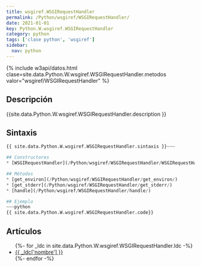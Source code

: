 ```yaml
---
title: wsgiref.WSGIRequestHandler
permalink: /Python/wsgiref/WSGIRequestHandler/
date: 2021-01-01
key: Python.W.wsgiref.WSGIRequestHandler
category: python
tags: ['clase python', 'wsgiref']
sidebar: 
  nav: python
---
```


{% include w3api/datos.html clase=site.data.Python.W.wsgiref.WSGIRequestHandler.metodos valor="wsgiref/WSGIRequestHandler" %}

## Descripción
{{site.data.Python.W.wsgiref.WSGIRequestHandler.description }}

## Sintaxis
~~~python
{{ site.data.Python.W.wsgiref.WSGIRequestHandler.sintaxis }}~~~

## Constructores
* [WSGIRequestHandler](/Python/wsgiref/WSGIRequestHandler/WSGIRequestHandler/)

## Métodos
* [get_environ](/Python/wsgiref/WSGIRequestHandler/get_environ/)
* [get_stderr](/Python/wsgiref/WSGIRequestHandler/get_stderr/)
* [handle](/Python/wsgiref/WSGIRequestHandler/handle/)

## Ejemplo
~~~python
{{ site.data.Python.W.wsgiref.WSGIRequestHandler.code}}
~~~

## Artículos
<ul>
{%- for _ldc in site.data.Python.W.wsgiref.WSGIRequestHandler.ldc -%}
   <li>
       <a href="{{_ldc['url'] }}">{{ _ldc['nombre'] }}</a>
   </li>
{%- endfor -%}
</ul>
